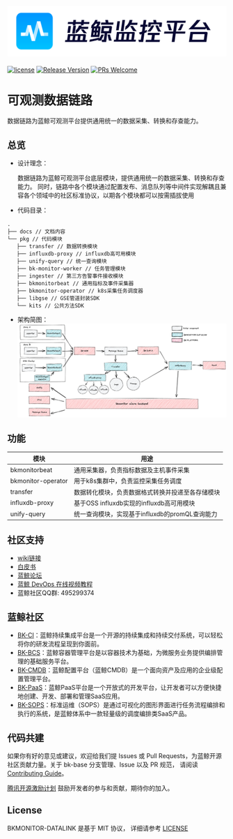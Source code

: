 ![](docs/imgs/logo.png)
---
[![license](https://img.shields.io/badge/license-MIT-brightgreen.svg?style=flat)](./LICENSE.txt)
[![Release Version](https://img.shields.io/badge/release-V3.6.X-brightgreen.svg)]()
[![PRs Welcome](https://img.shields.io/badge/PRs-welcome-brightgreen.svg)](https://github.com/TencentBlueKing/bkmonitor-datalink/pulls)

# 可观测数据链路

数据链路为蓝鲸可观测平台提供通用统一的数据采集、转换和存查能力。



## 总览
 - 设计理念：

    数据链路为蓝鲸可观测平台底层模块，提供通用统一的数据采集、转换和存查能力。 
    同时，链路中各个模块通过配置发布、消息队列等中间件实现解耦且兼容各个领域中的社区标准协议，以期各个模块都可以按需插拔使用

 - 代码目录：

 ```
 .
├── docs // 文档内容
└── pkg // 代码模块
    ├── transfer // 数据转换模块
    ├── influxdb-proxy // influxdb高可用模块
    ├── unify-query // 统一查询模块
    ├── bk-monitor-worker // 任务管理模块
    ├── ingester // 第三方告警事件接收模块
    ├── bkmonitorbeat // 通用指标及事件采集器
    ├── bkmonitor-operator // k8s采集任务调度器
    ├── libgse // GSE管道封装SDK
    └── kits // 公共方法SDK
```

 - 架构简图：
![数据链路](docs/imgs/arch.png)

## 功能
| 模块                 | 用途                            |   
|--------------------|-------------------------------|
| bkmonitorbeat      | 通用采集器，负责指标数据及主机事件采集           |
| bkmonitor-operator | 用于k8s集群中，负责监控采集任务调度           |
| transfer           | 数据转化模块，负责数据格式转换并投递至各存储模块      |
| influxdb-proxy     | 基于OSS influxdb实现的influxdb高可用模块 |
| unify-query        | 统一查询模块，实现基于influxdb的promQL查询能力 |

## 社区支持
- [wiki链接](https://bk.tencent.com/docs/document/7.0/248/40001)
- [白皮书](https://bk.tencent.com/docs/document/7.0/248/40001)
- [蓝鲸论坛](https://bk.tencent.com/s-mart/communities)
- [蓝鲸 DevOps 在线视频教程](https://bk.tencent.com/s-mart/community/question/9066)
- 蓝鲸社区QQ群: 495299374

## 蓝鲸社区
- [BK-CI](https://github.com/Tencent/bk-ci)：蓝鲸持续集成平台是一个开源的持续集成和持续交付系统，可以轻松将你的研发流程呈现到你面前。
- [BK-BCS](https://github.com/Tencent/bk-bcs)：蓝鲸容器管理平台是以容器技术为基础，为微服务业务提供编排管理的基础服务平台。
- [BK-CMDB](https://github.com/Tencent/bk-cmdb)：蓝鲸配置平台（蓝鲸CMDB）是一个面向资产及应用的企业级配置管理平台。
- [BK-PaaS](https://github.com/Tencent/bk-PaaS)：蓝鲸PaaS平台是一个开放式的开发平台，让开发者可以方便快捷地创建、开发、部署和管理SaaS应用。
- [BK-SOPS](https://github.com/Tencent/bk-sops)：标准运维（SOPS）是通过可视化的图形界面进行任务流程编排和执行的系统，是蓝鲸体系中一款轻量级的调度编排类SaaS产品。

## 代码共建
如果你有好的意见或建议，欢迎给我们提 Issues 或 Pull Requests，为蓝鲸开源社区贡献力量。关于 bk-base 分支管理、Issue 以及 PR 规范，
请阅读 [Contributing Guide](docs/guides/contributing.md)。

[腾讯开源激励计划](https://opensource.tencent.com/contribution) 鼓励开发者的参与和贡献，期待你的加入。

## License
BKMONITOR-DATALINK 是基于 MIT 协议， 详细请参考 [LICENSE](./LICENSE.txt)
